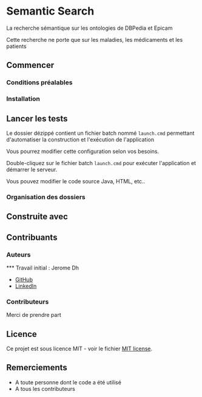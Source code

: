 # Semantic Search

La recherche sémantique sur les ontologies de DBPedia et Epicam

Cette recherche ne porte que sur les maladies, les médicaments et les patients 


## Commencer


### Conditions préalables


### Installation


## Lancer les tests

Le dossier dézippé contient un fichier batch nommé ``launch.cmd`` permettant d'automatiser la construction et l'exécution de l'application

Vous pourrez modifier cette configuration selon vos besoins.

Double-cliquez sur le fichier batch ``launch.cmd`` pour exécuter l'application et démarrer le serveur.

Vous pouvez modifier le code source Java, HTML, etc..


### Organisation des dossiers
 
 

## Construite avec


## Contribuants


### Auteurs

*** Travail initial : Jerome Dh
- [GitHub](https://github.com/jerome-Dh)
- [LinkedIn](https://www.linkedin.com/in/jerome-dh)

### Contributeurs
Merci de prendre part

## Licence

Ce projet est sous licence MIT - voir le fichier [MIT license](https://opensource.org/licenses/MIT).

## Remerciements

* A toute personne dont le code a été utilisé
* A tous les contributeurs

